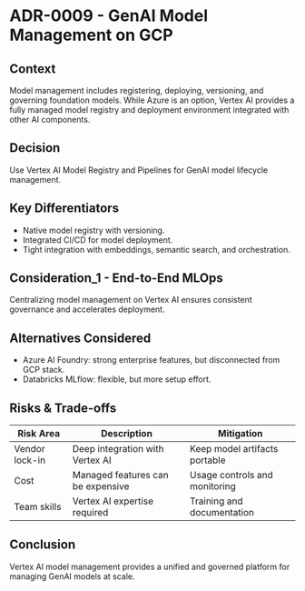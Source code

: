 # ADR-0009 - GenAI Model Management on GCP

## Context
Model management includes registering, deploying, versioning, and governing foundation models. While Azure is an option, Vertex AI provides a fully managed model registry and deployment environment integrated with other AI components.

## Decision
Use Vertex AI Model Registry and Pipelines for GenAI model lifecycle management.

## Key Differentiators
- Native model registry with versioning.
- Integrated CI/CD for model deployment.
- Tight integration with embeddings, semantic search, and orchestration.

## Consideration_1 - End-to-End MLOps
Centralizing model management on Vertex AI ensures consistent governance and accelerates deployment.

## Alternatives Considered
- Azure AI Foundry: strong enterprise features, but disconnected from GCP stack.
- Databricks MLflow: flexible, but more setup effort.

## Risks & Trade-offs

| Risk Area | Description | Mitigation |
|-----------|-------------|------------|
| Vendor lock-in | Deep integration with Vertex AI | Keep model artifacts portable |
| Cost | Managed features can be expensive | Usage controls and monitoring |
| Team skills | Vertex AI expertise required | Training and documentation |

## Conclusion
Vertex AI model management provides a unified and governed platform for managing GenAI models at scale.
